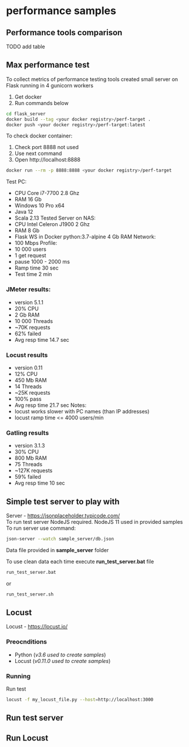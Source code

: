 # performance samples
## Performance tools comparison

TODO add table

## Max performance test
To collect metrics of performance testing tools created small server on Flask running in 4 gunicorn workers  
1. Get docker
2. Run commands below
```bash
cd flask_server
docker build --tag <your docker registry>/perf-target .
docker push <your docker registry>/perf-target:latest
```
To check docker container:  
1. Check port 8888 not used
2. Use next command
3. Open http://localhost:8888
```bash
docker run --rm -p 8888:8888 <your docker registry>/perf-target
```


Test PC:  
* CPU Core i7-7700 2.8 Ghz
* RAM 16 Gb
* Windows 10 Pro x64
* Java 12
* Scala 2.13
Tested Server on NAS:
* CPU Intel Celeron J1900 2 Ghz
* RAM 8 Gb
* Flask WS in Docker python:3.7-alpine 4 Gb RAM
Network:
* 100 Mbps
Profile:
* 10 000 users
* 1 get request
* pause 1000 - 2000 ms
* Ramp time 30 sec
* Test time 2 min

### JMeter results:
* version 5.1.1
* 20% CPU
* 2 Gb RAM
* 10 000 Threads
* ~70K requests
* 62% failed
* Avg resp time 14.7 sec
### Locust results
* version 0.11
* 12% CPU
* 450 Mb RAM
* 14 Threads
* ~25K requests
* 100% pass
* Avg resp time 21.7 sec
Notes:
* locust works slower with PC names (than IP addresses)
* locust ramp time <= 4000 users/min
### Gatling results
* version 3.1.3
* 30% CPU
* 800 Mb RAM
* 75 Threads
* ~127K requests
* 59% failed
* Avg resp time 10 sec


## Simple test server to play with
Server - https://jsonplaceholder.typicode.com/  
To run test server NodeJS required. NodeJS 11 used in provided samples  
To run server use command:  
```bash
json-server --watch sample_server/db.json
```

Data file provided in **sample_server** folder

To use clean data each time execute **run_test_server.bat** file
```bash
run_test_server.bat
```
or 
```bash
run_test_server.sh
```

## Locust
Locust - https://locust.io/
### Preocnditions
* Python (_v3.6 used to create samples_) 
* Locust (_v0.11.0 used to create samples_) 
### Running
Run test
```bash
locust -f my_locust_file.py --host=http://localhost:3000
```


## Run test server

## Run Locust


